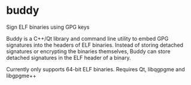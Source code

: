 # buddy
Sign ELF binaries using GPG keys

Buddy is a C++/Qt library and command line utility to embed GPG signatures into the headers of ELF binaries. 
Instead of storing detached signatures or encrypting the binaries themselves, Buddy can store detached signatures in the ELF header of a binary.

Currently only supports 64-bit ELF binaries.
Requires Qt, libqgpgme and libgpgme++
